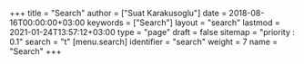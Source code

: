 +++
title = "Search"
author = ["Suat Karakusoglu"]
date = 2018-08-16T00:00:00+03:00
keywords = ["Search"]
layout = "search"
lastmod = 2021-01-24T13:57:12+03:00
type = "page"
draft = false
sitemap = "priority : 0.1"
search = "t"
[menu.search]
  identifier = "search"
  weight = 7
  name = "Search"
+++
